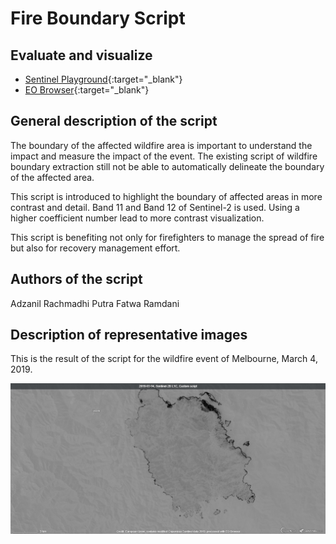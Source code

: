 # Fire Boundary Script

## Evaluate and visualize
 - [Sentinel Playground](https://apps.sentinel-hub.com/sentinel-playground/?source=S2&lat=-37.654266597292256&lng=146.74816131591797&zoom=13&preset=CUSTOM&layers=B01,B02,B03&maxcc=20&gain=1.0&gamma=1.0&time=2018-09-01%7C2019-03-04&atmFilter=&showDates=false&evalscript=ZnVuY3Rpb24gc2V0dXAoZGF0YVNvdXJjZSkgewogIHNldElucHV0Q29tcG9uZW50cyhbZGF0YVNvdXJjZS5CMTEsIGRhdGFTb3VyY2UuQjEyXSk7CiAgc2V0T3V0cHV0Q29tcG9uZW50Q291bnQoMSk7Cn0KCmxldCB2aXogPSBuZXcgSGlnaGxpZ2h0Q29tcHJlc3NWaXN1YWxpemVyU2luZ2xlKC0xLjAsIDEuMCk7CgpmdW5jdGlvbiBldmFsdWF0ZVBpeGVsKHNhbXBsZXMpIHsKICBsZXQgdmFsID0gOC41ICogKHNhbXBsZXNbMF0uQjEyIC0gc2FtcGxlc1swXS5CMTEpIC8gKHNhbXBsZXNbMF0uQjEyICsgc2FtcGxlc1swXS5CMTEgKyAwLjI1KTsgcmV0dXJuIHZpei5wcm9jZXNzKHZhbCk7Cn0%3D){:target="_blank"}    
 - [EO Browser](https://apps.sentinel-hub.com/eo-browser/?lat=-37.66174&lng=146.74456&zoom=13&time=2019-03-04&preset=CUSTOM&datasource=Sentinel-2%20L2A&layers=B01,B02,B03&evalscript=ZnVuY3Rpb24gc2V0dXAoZGF0YVNvdXJjZSkgewogIHNldElucHV0Q29tcG9uZW50cyhbZGF0YVNvdXJjZS5CMTEsIGRhdGFTb3VyY2UuQjEyXSk7CiAgc2V0T3V0cHV0Q29tcG9uZW50Q291bnQoMSk7Cn0KCmxldCB2aXogPSBuZXcgSGlnaGxpZ2h0Q29tcHJlc3NWaXN1YWxpemVyU2luZ2xlKC0xLjAsIDEuMCk7CgpmdW5jdGlvbiBldmFsdWF0ZVBpeGVsKHNhbXBsZXMpIHsKICBsZXQgdmFsID0gOC41ICogKHNhbXBsZXNbMF0uQjEyIC0gc2FtcGxlc1swXS5CMTEpIC8gKHNhbXBsZXNbMF0uQjEyICsgc2FtcGxlc1swXS5CMTEgKyAwLjI1KTsgcmV0dXJuIHZpei5wcm9jZXNzKHZhbCk7Cn0%3D){:target="_blank"} 


## General description of the script

The boundary of the affected wildfire area is important to understand the impact and measure the impact of the event. The existing script of wildfire boundary extraction still not be able to automatically delineate the boundary of the affected area.

This script is introduced to highlight the boundary of affected areas in more contrast and detail. Band 11 and Band 12 of Sentinel-2 is used. Using a higher coefficient number lead to more contrast visualization.

This script is benefiting not only for firefighters to manage the spread of fire but also for recovery management effort.

## Authors of the script

Adzanil Rachmadhi Putra
Fatwa Ramdani

## Description of representative images

This is the result of the script for the wildfire event of Melbourne, March 4, 2019.

![Fire boundary script example](Fig/2019-03-04_Sentinel-2B_L1C_Fire_boundary_script.jpg)
